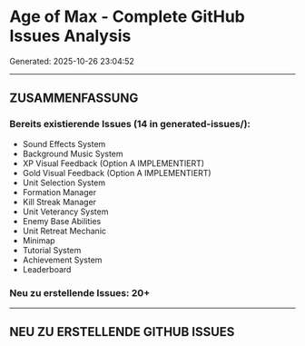 ﻿# Age of Max - Complete GitHub Issues Analysis

Generated: 2025-10-26 23:04:52

---

## ZUSAMMENFASSUNG

### Bereits existierende Issues (14 in generated-issues/):
- Sound Effects System
- Background Music System  
- XP Visual Feedback (Option A IMPLEMENTIERT)
- Gold Visual Feedback (Option A IMPLEMENTIERT)
- Unit Selection System
- Formation Manager
- Kill Streak Manager
- Unit Veterancy System
- Enemy Base Abilities
- Unit Retreat Mechanic
- Minimap
- Tutorial System
- Achievement System
- Leaderboard

### Neu zu erstellende Issues: 20+

---

## NEU ZU ERSTELLENDE GITHUB ISSUES

